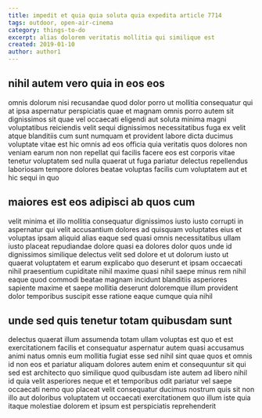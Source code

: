 ```yaml
---
title: impedit et quia quia soluta quia expedita article 7714
tags: outdoor, open-air-cinema
category: things-to-do
excerpt: alias dolorem veritatis mollitia qui similique est
created: 2019-01-10
author: author1
---
```


## nihil autem vero quia in eos eos

omnis dolorum nisi recusandae quod dolor porro ut mollitia consequatur qui at ipsa aspernatur perspiciatis quae et magnam omnis porro autem sit dignissimos sit quae vel occaecati eligendi aut soluta minima magni voluptatibus reiciendis velit sequi dignissimos necessitatibus fuga ex velit atque blanditiis cum sunt numquam et provident labore dicta ducimus voluptate vitae est hic omnis ad eos officia quia veritatis quos dolores non veniam earum non non repellat qui facilis facere eos est corporis vitae tenetur voluptatem sed nulla quaerat ut fuga pariatur delectus repellendus laboriosam tempore dolores beatae voluptas facilis cum voluptatem aut et hic sequi in quo

## maiores est eos adipisci ab quos cum

velit minima et illo mollitia consequatur dignissimos iusto iusto corrupti in aspernatur qui velit accusantium dolores ad quisquam voluptates eius et voluptas ipsam aliquid alias eaque sed quasi omnis necessitatibus ullam iusto placeat repudiandae dolore quasi ea dolores dolor quos unde id dignissimos similique delectus velit sed dolore et ut dolorum iusto ut quaerat voluptatem et earum explicabo quo deserunt et ipsam occaecati nihil praesentium cupiditate nihil maxime quasi nihil saepe minus rem nihil eaque quod commodi beatae magnam incidunt blanditiis asperiores sapiente maxime et saepe mollitia deserunt doloremque illum provident dolor temporibus suscipit esse ratione eaque cumque quia nihil

## unde sed quis tenetur totam quibusdam sunt

delectus quaerat illum assumenda totam ullam voluptas est quo et est exercitationem facilis et consequatur aspernatur autem quasi accusamus animi natus omnis eum mollitia fugiat esse sed nihil sint quae quos et omnis id non eos et pariatur aliquam dolores autem enim et consequuntur sit qui sed est architecto quo similique quod quibusdam iste autem ad libero nihil id quia velit asperiores neque et et temporibus odit pariatur vel saepe occaecati nemo quo placeat velit consequatur ducimus nostrum quis sit non illo aut doloribus voluptatem ut occaecati exercitationem quo illum iste quia itaque molestiae dolorem et ipsum est perspiciatis reprehenderit
